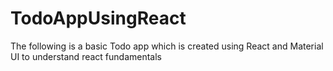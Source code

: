 # TodoAppUsingReact
The following is a basic Todo app which is created using React and Material UI to understand react fundamentals 
